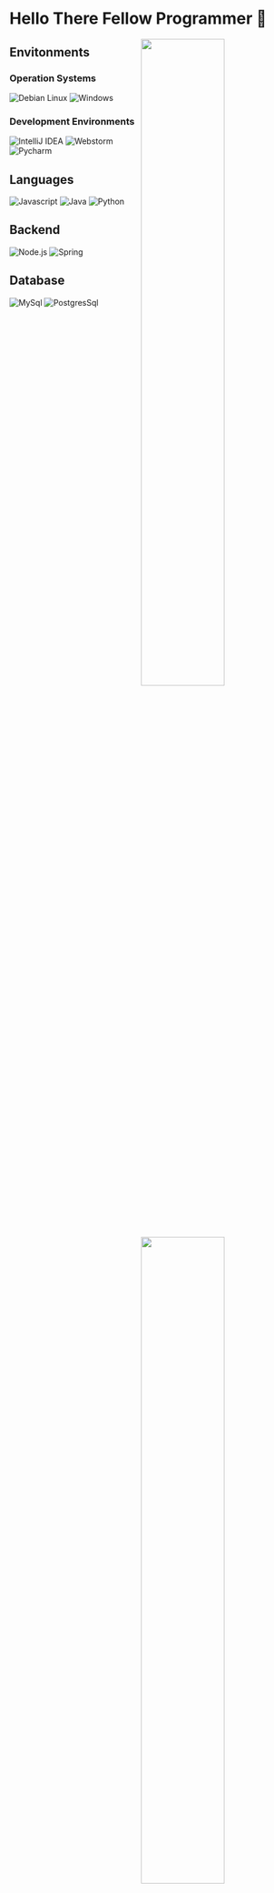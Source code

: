 # Hello There Fellow Programmer 👋


<img width="54%" align="right" src="https://github-readme-stats.vercel.app/api?username=EricFeher&show_icons=true&theme=dracula&text_color=F8F8F2&icon_color=79DAFA&title_color=DD6387&hide_border=true&custom_title=Github%20Statistics&hide_title=true"/>

<img width="54%" align="right" src="https://github-readme-stats.vercel.app/api/top-langs/?username=EricFeher&hide=C%23,PLSQL,EJS,HTML,ShaderLab,C%2B%2B,objective-C%2B%2B,HLSL&langs_count=4&layout=compact&theme=dracula&text_color=F8F8F2&icon_color=79DAFA&title_color=DD6387&hide_border=true&custom_title=Most%20Used%20Languages&hide_title=true"/>

<img width="54%" align="right" src="https://streak-stats.demolab.com/?user=EricFeher&theme=dark&background=282A36&fire=79DAFA&ring=DD6387&currStreakLabel=DD6387&sideNums=F8F8F2"/>

<img width="54%" align="right" src="https://img.shields.io/badge/Social%20Links-282A36?style=for-the-badge&logoColor=79DAFA"/>
<img width="47%" align="right" src="" hidden/>

<a href="https://www.linkedin.com/in/ericfeher/">
<img width="18%" align="right" src="https://img.shields.io/badge/LinkedIn-282A36?style=for-the-badge&logo=linkedin&logoColor=79DAFA"/>
</a>

<a href="https://www.codewars.com/users/Solavid">
<img width="18%" align="right" src="https://img.shields.io/badge/CodeWars-282A36?style=for-the-badge&logo=codewars&logoColor=79DAFA"/>
</a>

<a href="https://twitter.com/EricWhit_">
<img width="18%" align="right" src="https://img.shields.io/badge/twitter-282A36?style=for-the-badge&logo=twitter&logoColor=79DAFA"/>
</a>
<img width="60%" align="right" src=""/>
</div>

<h2>Envitonments</h2>

<h3>Operation Systems</h3>

![Debian Linux](https://img.shields.io/badge/Linux%20Debain-282A36?style=for-the-badge&logo=Debian&logoColor=79DAFA) ![Windows](https://img.shields.io/badge/Windows-282A36?style=for-the-badge&logo=windows&logoColor=79DAFA)

<h3>Development Environments</h3>

![IntelliJ IDEA](https://img.shields.io/badge/IntelliJ%20Idea-282A36?style=for-the-badge&logo=intellijidea&logoColor=79DAFA) ![Webstorm](https://img.shields.io/badge/Webstorm-282A36?style=for-the-badge&logo=webstorm&logoColor=79DAFA) ![Pycharm](https://img.shields.io/badge/PyCharm-282A36?style=for-the-badge&logo=pycharm&logoColor=79DAFA)


<h2>Languages</h2>

![Javascript](https://img.shields.io/badge/javascript-282A36?style=for-the-badge&logo=javascript&logoColor=79DAFA) ![Java](https://img.shields.io/badge/Java-282A36?style=for-the-badge&logo=java&logoColor=79DAFA) ![Python](https://img.shields.io/badge/python-282A36?style=for-the-badge&logo=python&logoColor=79DAFA)


<h2>Backend</h2>

![Node.js](https://img.shields.io/badge/node.js-282A36?style=for-the-badge&logo=node.js&logoColor=79DAFA) ![Spring](https://img.shields.io/badge/spring-282A36?style=for-the-badge&logo=spring&logoColor=79DAFA)


<h2>Database</h2>

![MySql](https://img.shields.io/badge/mysql-282A36?style=for-the-badge&logo=mysql&logoColor=79DAFA) ![PostgresSql](https://img.shields.io/badge/postgresql-282A36?style=for-the-badge&logo=postgresql&logoColor=79DAFA)
